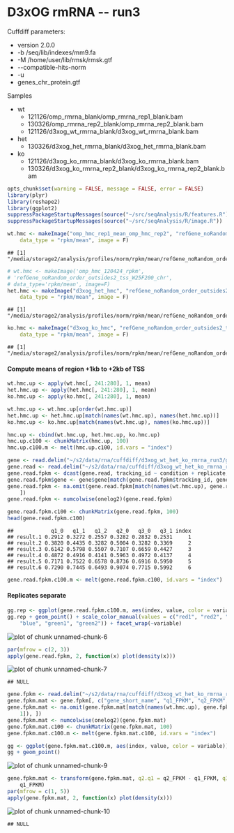 D3xOG rmRNA -- run3
========================================================

Cuffdiff parameters:
* version 2.0.0
* -b /seq/lib/indexes/mm9.fa 
* -M /home/user/lib/rmsk/rmsk.gtf 
* --compatible-hits-norm
* -u
* genes_chr_protein.gtf

Samples
  * wt
    * 121126/omp_rmrna_blank/omp_rmrna_rep1_blank.bam
    * 130326/omp_rmrna_rep2_blank/omp_rmrna_rep2_blank.bam
    * 121126/d3xog_wt_rmrna_blank/d3xog_wt_rmrna_blank.bam
  * het 
    * 130326/d3xog_het_rmrna_blank/d3xog_het_rmrna_blank.bam
  * ko
    * 121126/d3xog_ko_rmrna_blank/d3xog_ko_rmrna_blank.bam
    * 130326/d3xog_ko_rmrna_rep2_blank/d3xog_ko_rmrna_rep2_blank.bam
    

```r
opts_chunk$set(warning = FALSE, message = FALSE, error = FALSE)
library(plyr)
library(reshape2)
library(ggplot2)
suppressPackageStartupMessages(source("~/src/seqAnalysis/R/features.R"))
suppressPackageStartupMessages(source("~/src/seqAnalysis/R/image.R"))
```


  

```r
wt.hmc <- makeImage("omp_hmc_rep1_mean_omp_hmc_rep2", "refGene_noRandom_order_outsides2_tss_W25F200_chr", 
    data_type = "rpkm/mean", image = F)
```

```
## [1] "/media/storage2/analysis/profiles/norm/rpkm/mean/refGene_noRandom_order_outsides2_tss_W25F200_chr/images/omp_hmc_rep1_mean_omp_hmc_rep2"
```

```r
# wt.hmc <- makeImage('omp_hmc_120424_rpkm',
# 'refGene_noRandom_order_outsides2_tss_W25F200_chr',
# data_type='rpkm/mean', image=F)
het.hmc <- makeImage("d3xog_het_hmc", "refGene_noRandom_order_outsides2_tss_W25F200_chr", 
    data_type = "rpkm/mean", image = F)
```

```
## [1] "/media/storage2/analysis/profiles/norm/rpkm/mean/refGene_noRandom_order_outsides2_tss_W25F200_chr/images/d3xog_het_hmc"
```

```r
ko.hmc <- makeImage("d3xog_ko_hmc", "refGene_noRandom_order_outsides2_tss_W25F200_chr", 
    data_type = "rpkm/mean", image = F)
```

```
## [1] "/media/storage2/analysis/profiles/norm/rpkm/mean/refGene_noRandom_order_outsides2_tss_W25F200_chr/images/d3xog_ko_hmc"
```


#### Compute means of region +1kb to +2kb of TSS

```r
wt.hmc.up <- apply(wt.hmc[, 241:280], 1, mean)
het.hmc.up <- apply(het.hmc[, 241:280], 1, mean)
ko.hmc.up <- apply(ko.hmc[, 241:280], 1, mean)

wt.hmc.up <- wt.hmc.up[order(wt.hmc.up)]
het.hmc.up <- het.hmc.up[match(names(wt.hmc.up), names(het.hmc.up))]
ko.hmc.up <- ko.hmc.up[match(names(wt.hmc.up), names(ko.hmc.up))]

hmc.up <- cbind(wt.hmc.up, het.hmc.up, ko.hmc.up)
hmc.up.c100 <- chunkMatrix(hmc.up, 100)
hmc.up.c100.m <- melt(hmc.up.c100, id.vars = "index")
```



```r
gene <- read.delim("~/s2/data/rna/cuffdiff/d3xog_wt_het_ko_rmrna_run3/gene_exp.diff")
gene.read <- read.delim("~/s2/data/rna/cuffdiff/d3xog_wt_het_ko_rmrna_run3/genes.read_group_tracking")
gene.read.fpkm <- dcast(gene.read, tracking_id ~ condition + replicate, value.var = "FPKM")
gene.read.fpkm$gene <- gene$gene[match(gene.read.fpkm$tracking_id, gene$test_id)]
gene.read.fpkm <- na.omit(gene.read.fpkm[match(names(wt.hmc.up), gene.read.fpkm$gene), 
    ])
gene.read.fpkm <- numcolwise(onelog2)(gene.read.fpkm)
```



```r
gene.read.fpkm.c100 <- chunkMatrix(gene.read.fpkm, 100)
head(gene.read.fpkm.c100)
```

```
##            q1_0   q1_1   q1_2   q2_0   q3_0   q3_1 index
## result.1 0.2912 0.3272 0.2557 0.3282 0.2832 0.2531     1
## result.2 0.3820 0.4435 0.3282 0.5004 0.3282 0.3369     2
## result.3 0.6142 0.5798 0.5507 0.7107 0.6659 0.4427     3
## result.4 0.4872 0.4916 0.4141 0.5963 0.4972 0.4137     4
## result.5 0.7171 0.7522 0.6578 0.8736 0.6916 0.5950     5
## result.6 0.7290 0.7445 0.6493 0.9074 0.7715 0.5992     6
```

```r
gene.read.fpkm.c100.m <- melt(gene.read.fpkm.c100, id.vars = "index")
```


#### Replicates separate

```r
gg.rep <- ggplot(gene.read.fpkm.c100.m, aes(index, value, color = variable))
gg.rep + geom_point() + scale_color_manual(values = c("red1", "red2", "red3", 
    "blue", "green1", "green2")) + facet_wrap(~variable)
```

![plot of chunk unnamed-chunk-6](figure/unnamed-chunk-6.png) 



```r
par(mfrow = c(2, 3))
apply(gene.read.fpkm, 2, function(x) plot(density(x)))
```

![plot of chunk unnamed-chunk-7](figure/unnamed-chunk-7.png) 

```
## NULL
```



```r
gene.fpkm <- read.delim("~/s2/data/rna/cuffdiff/d3xog_wt_het_ko_rmrna_run3/genes.fpkm_tracking")
gene.fpkm.mat <- gene.fpkm[, c("gene_short_name", "q1_FPKM", "q2_FPKM", "q3_FPKM")]
gene.fpkm.mat <- na.omit(gene.fpkm.mat[match(names(wt.hmc.up), gene.fpkm.mat[, 
    1]), ])
gene.fpkm.mat <- numcolwise(onelog2)(gene.fpkm.mat)
gene.fpkm.mat.c100 <- chunkMatrix(gene.fpkm.mat, 100)
gene.fpkm.mat.c100.m <- melt(gene.fpkm.mat.c100, id.vars = "index")
```




```r
gg <- ggplot(gene.fpkm.mat.c100.m, aes(index, value, color = variable))
gg + geom_point()
```

![plot of chunk unnamed-chunk-9](figure/unnamed-chunk-9.png) 



```r
gene.fpkm.mat <- transform(gene.fpkm.mat, q2.q1 = q2_FPKM - q1_FPKM, q3.q1 = q3_FPKM - 
    q1_FPKM)
par(mfrow = c(1, 5))
apply(gene.fpkm.mat, 2, function(x) plot(density(x)))
```

![plot of chunk unnamed-chunk-10](figure/unnamed-chunk-10.png) 

```
## NULL
```

